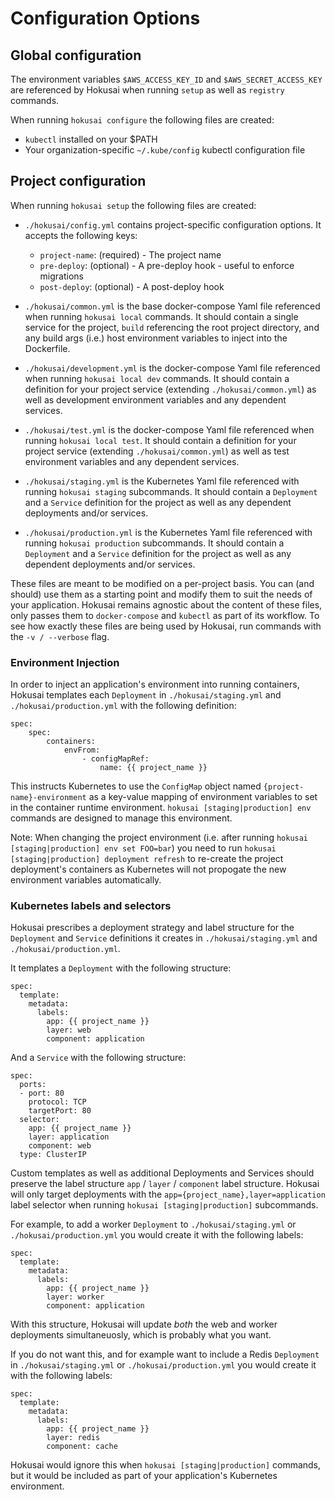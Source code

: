 # Configuration Options

## Global configuration

The environment variables `$AWS_ACCESS_KEY_ID` and `$AWS_SECRET_ACCESS_KEY` are referenced by Hokusai when running `setup` as well as `registry` commands.

When running `hokusai configure` the following files are created:

* `kubectl` installed on your $PATH
* Your organization-specific `~/.kube/config` kubectl configuration file

## Project configuration

When running `hokusai setup` the following files are created:

* `./hokusai/config.yml` contains project-specific configuration options.  It accepts the following keys:

    - `project-name`: <string> (required) - The project name
    - `pre-deploy`: <string> (optional) - A pre-deploy hook - useful to enforce migrations
    - `post-deploy`: <string> (optional) - A post-deploy hook

* `./hokusai/common.yml` is the base docker-compose Yaml file referenced when running `hokusai local` commands. It should contain a single service for the project, `build` referencing the root project directory, and any build args (i.e.) host environment variables to inject into the Dockerfile. 

* `./hokusai/development.yml` is the docker-compose Yaml file referenced when running `hokusai local dev` commands. It should contain a definition for your project service (extending `./hokusai/common.yml`) as well as development environment variables and any dependent services.

* `./hokusai/test.yml` is the docker-compose Yaml file referenced when running `hokusai local test`. It should contain a definition for your project service (extending `./hokusai/common.yml`) as well as test environment variables and any dependent services.

* `./hokusai/staging.yml` is the Kubernetes Yaml file referenced with running `hokusai staging` subcommands. It should contain a `Deployment` and a `Service` definition for the project as well as any dependent deployments and/or services.

* `./hokusai/production.yml` is the Kubernetes Yaml file referenced with running `hokusai production` subcommands. It should contain a `Deployment` and a `Service` definition for the project as well as any dependent deployments and/or services.

These files are meant to be modified on a per-project basis.  You can (and should) use them as a starting point and modify them to suit the needs of your application.  Hokusai remains agnostic about the content of these files, only passes them to `docker-compose` and `kubectl` as part of its workflow.  To see how exactly these files are being used by Hokusai, run commands with the `-v / --verbose` flag.

### Environment Injection

In order to inject an application's environment into running containers, Hokusai templates each `Deployment` in `./hokusai/staging.yml` and `./hokusai/production.yml` with the following definition:

```
spec:
    spec:
        containers:
            envFrom:
                - configMapRef:
                    name: {{ project_name }}
```

This instructs Kubernetes to use the `ConfigMap` object named `{project-name}-environment` as a key-value mapping of environment variables to set in the container runtime environment.  `hokusai [staging|production] env` commands are designed to manage this environment.

Note: When changing the project environment (i.e. after running `hokusai [staging|production] env set FOO=bar`) you need to run `hokusai [staging|production] deployment refresh` to re-create the project deployment's containers as Kubernetes will not propogate the new environment variables automatically.

### Kubernetes labels and selectors

Hokusai prescribes a deployment strategy and label structure for the `Deployment` and `Service` definitions it creates in `./hokusai/staging.yml` and `./hokusai/production.yml`.

It templates a `Deployment` with the following structure:

```
spec:
  template:
    metadata:
      labels:
        app: {{ project_name }}
        layer: web
        component: application
```

And a `Service` with the following structure:

```
spec:
  ports:
  - port: 80
    protocol: TCP
    targetPort: 80
  selector:
    app: {{ project_name }}
    layer: application
    component: web
  type: ClusterIP
```

Custom templates as well as additional Deployments and Services should preserve the label structure `app` / `layer` / `component` label structure.  Hokusai will only target deployments with the `app={project_name},layer=application` label selector when running `hokusai [staging|production]` subcommands.

For example, to add a worker `Deployment` to `./hokusai/staging.yml` or `./hokusai/production.yml` you would create it with the following labels:

```
spec:
  template:
    metadata:
      labels:
        app: {{ project_name }}
        layer: worker
        component: application
```

With this structure, Hokusai will update *both* the web and worker deployments simultaneuosly, which is probably what you want.

If you do not want this, and for example want to include a Redis `Deployment` in `./hokusai/staging.yml` or `./hokusai/production.yml` you would create it with the following labels:

```
spec:
  template:
    metadata:
      labels:
        app: {{ project_name }}
        layer: redis
        component: cache
```

Hokusai would ignore this when `hokusai [staging|production]` commands, but it would be included as part of your application's Kubernetes environment.
